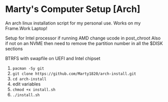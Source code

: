 # Marty's Computer Setup [Arch]
An arch linux installation script for my personal use. Works on my Frame.Work Laptop!

Setup for Intel processor if running AMD change ucode in post_chroot
Also if not on an NVME then need to remove the partition number in all the $DISK sections

BTRFS with swapfile on UEFI and Intel chipset

1. `pacman -Sy git`
2. `git clone https://github.com/Marty1820/arch-install.git`
3. `cd arch-install`
4. edit variables
5. `chmod +x install.sh`
6. `./install.sh`
